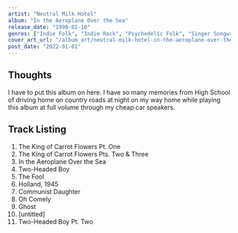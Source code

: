```yaml
---
artist: "Neutral Milk Hotel"
album: "In the Aeroplane Over the Sea"
release_date: "1998-02-10"
genres: ["Indie Folk", "Indie Rock", "Psychedelic Folk", "Singer Songwriter"]
cover_art_url: "/album_art/neutral-milk-hotel-in-the-aeroplane-over-the-sea.jpg"
post_date: "2022-01-01"
---
```


## Thoughts

I have to put this album on here. I have so many memories from High School of driving home on country roads at night on my way home while playing this album at full volume through my cheap car speakers.

## Track Listing

1. The King of Carrot Flowers Pt. One
2. The King of Carrot Flowers Pts. Two & Three
3. In the Aeroplane Over the Sea
4. Two-Headed Boy
5. The Fool
6. Holland, 1945
7. Communist Daughter
8. Oh Comely
9. Ghost
10. [untitled]
11. Two-Headed Boy Pt. Two
